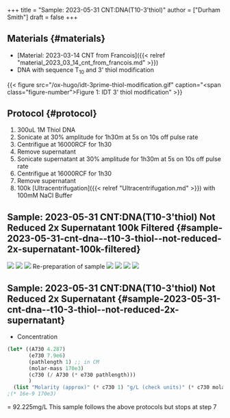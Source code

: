 +++
title = "Sample: 2023-05-31 CNT:DNA(T10-3'thiol)"
author = ["Durham Smith"]
draft = false
+++

## Materials {#materials}

-   [Material: 2023-03-14 CNT from Francois]({{< relref "material_2023_03_14_cnt_from_francois.md" >}})
-   DNA with sequence T<sub>10</sub> and 3' thiol modification

{{< figure src="/ox-hugo/idt-3prime-thiol-modification.gif" caption="<span class=\"figure-number\">Figure 1: </span>IDT 3' thiol modification" >}}


## Protocol {#protocol}

1.  300uL 1M Thiol DNA
2.  Sonicate at 30% amplitude for 1h30m at 5s on 10s off pulse rate
3.  Centrifigue at 16000RCF for 1h30
4.  Remove supernatant
5.  Sonicate supernatant at 30% amplitude for 1h30m at 5s on 10s off pulse rate
6.  Centrifigue at 16000RCF for 1h30
7.  Remove supernatant
8.  100k [Ultracentrifugation]({{< relref "Ultracentrifugation.md" >}}) with 100mM NaCl Buffer


## Sample: 2023-05-31 CNT:DNA(T10-3'thiol) Not Reduced 2x Supernatant 100k Filtered {#sample-2023-05-31-cnt-dna--t10-3-thiol--not-reduced-2x-supernatant-100k-filtered}

![](/ox-hugo/Thiol-CNT.0_00000.jpg)
![](/ox-hugo/Thiol-CNT.0_00001.jpg)
![](/ox-hugo/Thiol-CNT.0_00004.jpg)
Re-preparation of sample
![](/ox-hugo/Thiol-CNT-reprepared.0_00007.jpg)
![](/ox-hugo/Thiol-CNT-reprepared.0_00008.jpg)
![](/ox-hugo/Thiol-CNT-reprepared.0_00009.jpg)
![](/ox-hugo/Thiol-CNT-reprepared.0_00010.jpg)


## Sample: 2023-05-31 CNT:DNA(T10-3'thiol) Not Reduced 2x Supernatant {#sample-2023-05-31-cnt-dna--t10-3-thiol--not-reduced-2x-supernatant}

-   Concentration

<!--listend-->

```lisp
(let* ((A730 4.287)
       (e730 7.9e6)
       (pathlength 1) ;; in CM
       (molar-mass 170e3)
       (c730 (/ A730 (* e730 pathlength)))
       )
  (list "Molarity (approx)" (* c730 1) "g/L (check units)" (* c730 molar-mass)))
;(* 16e-9 170e3)
```

= 92.225mg/L
This sample follows the above protocols but stops at step 7
